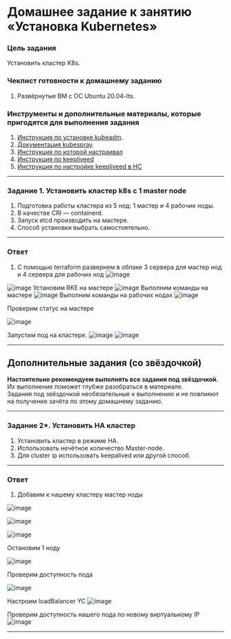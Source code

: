 # Домашнее задание к занятию «Установка Kubernetes»

### Цель задания

Установить кластер K8s.

### Чеклист готовности к домашнему заданию

1. Развёрнутые ВМ с ОС Ubuntu 20.04-lts.


### Инструменты и дополнительные материалы, которые пригодятся для выполнения задания

1. [Инструкция по установке kubeadm](https://kubernetes.io/docs/setup/production-environment/tools/kubeadm/create-cluster-kubeadm/).
2. [Документация kubespray](https://kubespray.io/).
3. [Инструкция по которой настраивал](https://clo.ru/help/containerization/installation/rke2)
4. [Инструкция по keepliveed](https://github.com/BigKAA/youtube/blob/master/kubeadm/ha_cluster.md)
5. [Инструкция по настройке keepliveed в НС](https://yandex.cloud/ru/docs/tutorials/routing/bms-vrf-routing)
-----

### Задание 1. Установить кластер k8s с 1 master node

1. Подготовка работы кластера из 5 нод: 1 мастер и 4 рабочие ноды.
2. В качестве CRI — containerd.
3. Запуск etcd производить на мастере.
4. Способ установки выбрать самостоятельно.

-----
### Ответ 
1.  С помощью terraform развернем в облаке 3 сервера для мастер нод и 4 сервера для рабочих нод
![image](https://github.com/user-attachments/assets/4839fc55-ebc2-4bcf-982d-2c48b387929c)

![image](https://github.com/user-attachments/assets/dca6b8bc-2934-4b0d-813e-27b0fae0adef)
Установим RKE на мастере
![image](https://github.com/user-attachments/assets/41b42327-886b-4fc6-ac6d-1b9393811514)
Выполним команды на мастере
![image](https://github.com/user-attachments/assets/bc29f053-8f3e-4e10-9379-73d5a80694f0)
Выполним команды на рабочих нодах
![image](https://github.com/user-attachments/assets/d4835057-f914-4c19-9ad2-f5b6bfbae363)

Проверим статус на мастере

![image](https://github.com/user-attachments/assets/e000be43-db0e-4245-ae93-afa36bbb33a6)

Запустим под на кластере. 
![image](https://github.com/user-attachments/assets/17ebedc9-8ba4-42ed-8181-1774787d3328)
![image](https://github.com/user-attachments/assets/9940c168-9986-421c-ab0a-a6629419f1d8)


-----
   

## Дополнительные задания (со звёздочкой)

**Настоятельно рекомендуем выполнять все задания под звёздочкой.** Их выполнение поможет глубже разобраться в материале.   
Задания под звёздочкой необязательные к выполнению и не повлияют на получение зачёта по этому домашнему заданию. 

------
### Задание 2*. Установить HA кластер

1. Установить кластер в режиме HA.
2. Использовать нечётное количество Master-node.
3. Для cluster ip использовать keepalived или другой способ.

-----
### Ответ 
1. Добавим к нашему кластеру мастер ноды
   
![image](https://github.com/user-attachments/assets/13ce5317-5c26-4a94-8820-988294893ecd)

![image](https://github.com/user-attachments/assets/184936c3-b57e-4bd6-bcd9-5176268269b9)

![image](https://github.com/user-attachments/assets/d1ef71bc-a497-4d07-bdf4-b21b80c009c9)

Остановим 1 ноду

![image](https://github.com/user-attachments/assets/8eedfd26-d567-4d5d-8bfd-d9fb8654f110)

Проверим доступность пода

![image](https://github.com/user-attachments/assets/76471127-ae91-4357-8ab1-3fefbfb0acaa)

Настроим loadBalancer YC
![image](https://github.com/user-attachments/assets/35443f5b-784f-4d32-8838-bf7074ccf761)

Проверим доступность нашего пода по новому виртуальному IP
![image](https://github.com/user-attachments/assets/d482a67a-ca6a-4e18-b36e-ebc0132499b9)





-----
